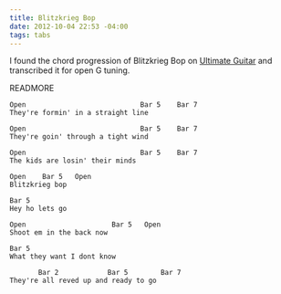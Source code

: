 ```yaml
---
title: Blitzkrieg Bop
date: 2012-10-04 22:53 -04:00
tags: tabs
---
```


I found the chord progression of Blitzkrieg Bop on [Ultimate Guitar](http://tabs.ultimate-guitar.com/r/ramones/blitzkreig_bop_crd.htm) and transcribed it for open G tuning.

READMORE

```
Open                            Bar 5    Bar 7
They're formin' in a straight line

Open                            Bar 5    Bar 7
They're goin' through a tight wind

Open                            Bar 5    Bar 7
The kids are losin' their minds

Open    Bar 5   Open
Blitzkrieg bop 

Bar 5
Hey ho lets go

Open                     Bar 5   Open
Shoot em in the back now

Bar 5
What they want I dont know

       Bar 2            Bar 5        Bar 7
They're all reved up and ready to go
```
